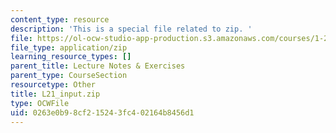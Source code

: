 ```yaml
---
content_type: resource
description: 'This is a special file related to zip. '
file: https://ol-ocw-studio-app-production.s3.amazonaws.com/courses/1-264j-database-internet-and-systems-integration-technologies-fall-2013/0263e0b98cf215243fc402164b8456d1_L21_input.zip
file_type: application/zip
learning_resource_types: []
parent_title: Lecture Notes & Exercises
parent_type: CourseSection
resourcetype: Other
title: L21_input.zip
type: OCWFile
uid: 0263e0b9-8cf2-1524-3fc4-02164b8456d1
---
```

